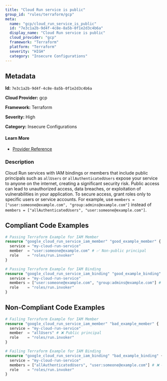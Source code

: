 ```yaml
---
title: "Cloud Run service is public"
group_id: "rules/terraform/gcp"
meta:
  name: "gcp/cloud_run_service_is_public"
  id: "7e3c1a2b-9d4f-4c8e-8a5b-0f1e2d3c4b6a"
  display_name: "Cloud Run service is public"
  cloud_provider: "gcp"
  framework: "Terraform"
  platform: "Terraform"
  severity: "HIGH"
  category: "Insecure Configurations"
---
```

## Metadata

**Id:** `7e3c1a2b-9d4f-4c8e-8a5b-0f1e2d3c4b6a`

**Cloud Provider:** gcp

**Framework:** Terraform

**Severity:** High

**Category:** Insecure Configurations

#### Learn More

 - [Provider Reference](https://registry.terraform.io/providers/hashicorp/google/latest/docs/resources/cloud_run_service_iam)

### Description

 Cloud Run services with IAM bindings or members that include public principals such as `allUsers` or `allAuthenticatedUsers` expose your service to anyone on the internet, creating a significant security risk. Public access can lead to unauthorized access, data breaches, or exploitation of vulnerabilities in your application. To secure access, grant roles only to specific users or service accounts. For example, use `members = ["user:someone@example.com", "group:admins@example.com"]` instead of `members = ["allAuthenticatedUsers", "user:someone@example.com"]`.


## Compliant Code Examples
```terraform
# Passing Terraform Example for IAM Member
resource "google_cloud_run_service_iam_member" "good_example_member" {
  service = "my-cloud-run-service"
  member  = "user:someone@example.com" # ✅ Non-public principal
  role    = "roles/run.invoker"
}


```

```terraform
# Passing Terraform Example for IAM Binding
resource "google_cloud_run_service_iam_binding" "good_example_binding" {
  service = "my-cloud-run-service"
  members = ["user:someone@example.com", "group:admins@example.com"] # ✅ No public principals
  role    = "roles/run.invoker"
}

```
## Non-Compliant Code Examples
```terraform
# Failing Terraform Example for IAM Member
resource "google_cloud_run_service_iam_member" "bad_example_member" {
  service = "my-cloud-run-service"
  member  = "allUsers" # ❌ Public principal
  role    = "roles/run.invoker"
}

# Failing Terraform Example for IAM Binding
resource "google_cloud_run_service_iam_binding" "bad_example_binding" {
  service = "my-cloud-run-service"
  members = ["allAuthenticatedUsers", "user:someone@example.com"] # ❌ Contains public principal
  role    = "roles/run.invoker"
}

```